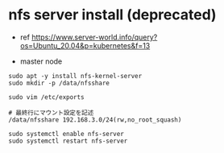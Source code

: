 # nfs server install (deprecated)

- ref
https://www.server-world.info/query?os=Ubuntu_20.04&p=kubernetes&f=13

- master node

```text
sudo apt -y install nfs-kernel-server
sudo mkdir -p /data/nfsshare
```

```text
sudo vim /etc/exports

# 最終行にマウント設定を記述
/data/nfsshare 192.168.3.0/24(rw,no_root_squash)
```

```text
sudo systemctl enable nfs-server
sudo systemctl restart nfs-server
```
